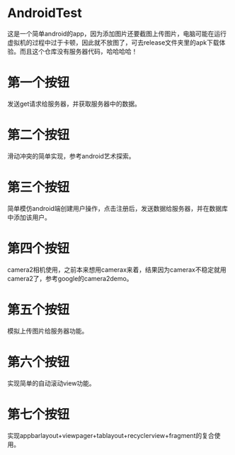 # AndroidTest
这是一个简单android的app，因为添加图片还要截图上传图片，电脑可能在运行虚拟机的过程中过于卡顿，因此就不放图了，可去release文件夹里的apk下载体验。而且这个仓库没有服务器代码，哈哈哈哈！
# 第一个按钮
发送get请求给服务器，并获取服务器中的数据。
# 第二个按钮
滑动冲突的简单实现，参考android艺术探索。
# 第三个按钮
简单模仿android端创建用户操作，点击注册后，发送数据给服务器，并在数据库中添加该用户。
# 第四个按钮
camera2相机使用，之前本来想用camerax来着，结果因为camerax不稳定就用camera2了，参考google的camera2demo。
# 第五个按钮
模拟上传图片给服务器功能。
# 第六个按钮
实现简单的自动滚动view功能。
# 第七个按钮
实现appbarlayout+viewpager+tablayout+recyclerview+fragment的复合使用。
